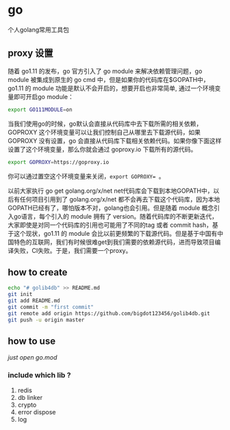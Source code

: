 # go
个人golang常用工具包
## proxy 设置

随着 go1.11 的发布，go 官方引入了 go module 来解决依赖管理问题，go module 被集成到原生的 go cmd 中，但是如果你的代码库在$GOPATH中，go1.11 的 module 功能是默认不会开启的，想要开启也非常简单, 通过一个环境变量即可开启go module：
```bash
export GO111MODULE=on

```

当我们使用go的时候，go默认会直接从代码库中去下载所需的相关依赖，GOPROXY 这个环境变量可以让我们控制自己从哪里去下载源代码，如果 GOPROXY 没有设置，go 会直接从代码库下载相关依赖代码。如果你像下面这样设置了这个环境变量，那么你就会通过 goproxy.io 下载所有的源代码。

```bash
export GOPROXY=https://goproxy.io
```
你可以通过置空这个环境变量来关闭，`export GOPROXY= `。

以前大家执行 go get golang.org/x/net net代码库会下载到本地GOPATH中，以后有任何项目引用到了 golang.org/x/net 都不会再去下载这个代码库，因为本地GOPATH已经有了，哪怕版本不对，golang也会引用。但是随着 module 概念引入go语言，每个引入的 module 拥有了 version。随着代码库的不断更新迭代，大家即使是对同一个代码库的引用也可能用了不同的tag 或者 commit hash，基于这个现状，go1.11 的 module 会比以前更频繁的下载源代码。但是基于中国有中国特色的互联网，我们有时候很难get到我们需要的依赖源代码，进而导致项目编译失败，CI失败。于是，我们需要一个proxy。

## how to create
```bash
echo "# golib4db" >> README.md
git init
git add README.md
git commit -m "first commit"
git remote add origin https://github.com/bigdot123456/golib4db.git
git push -u origin master

```
## how to use

*just open go.mod*

### include which lib ?

1. redis
2. db linker
3. crypto
4. error dispose
5. log
